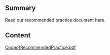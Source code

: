 ## Summary

 Read our recommended practice document here.


## Content

[CodeofRecommendedPractice.pdf](../files/CodeofRecommendedPractice.pdf)
